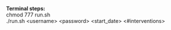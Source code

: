 
**Terminal steps:**<br/>
chmod 777 run.sh <br/>
./run.sh \<username\> \<password\> <start_date> <#interventions>
